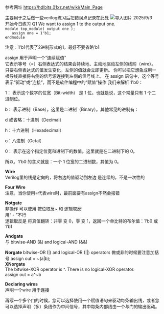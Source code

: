 参考网址   https://hdlbits.01xz.net/wiki/Main_Page

主要用于之后做一些verilog练习后把错误点记录在此处
![导入图片](images/.png)
2025/9/3  
开始今日练习
Q1 We want to assign 1 to the output one.  
`module top_module( output one );`  
`	assign one = 1'b1;`  
`endmodule`  

注意：1'b1代表了2进制形式的1，最好不要省略'b1

assign 用于声明一个“连续赋值”  
它表示等号（=）右侧表达式的结果会持续地、主动地驱动左侧的线网（wire）。只要右侧表达式的值发生变化，左侧的值就会立即更新。
你可以把它想象成用一根导线直接将右侧的信号源连接到左侧的信号线上。
在 assign 语句中，这个等号表示“驱动”或“连接”，而不是软件编程中的“赋值”操作
我们来解析 1'b0：

1： 表示这个数字的位宽（Bit-width） 是 1 位。也就是说，这个常量只有 1 个二进制位。

b： 表示进制（Base），这里是二进制（Binary）。其他常见的进制有：

d 或省略：十进制（Decimal）

h：十六进制（Hexadecimal）

o：八进制（Octal）

0： 表示在这个指定位宽和进制下的数值。这里就是在二进制下的 0。

所以，1'b0 的含义就是：一个 1 位宽的二进制数，其值为 0。

**Wire**  
Verilog里的线是定向的，将右边的值驱动到左边
是连续的，不是一次性的  

**Four Wire**   
注意，当你使用=代表wire时，最前面要有assign不然会报错  

**Notgate**  
非操作 可以使用 按位取反~  和 逻辑取反!  
用“ - ”不行  
逻辑取反是 将真值翻转：非零 变 0，零 变 1，返回一个单比特的布尔值：1‘b0 或 1’b1  

**Andgate**  
与   bitwise-AND (&) and logical-AND (&&)    

**Norgate** 
bitwise-OR (|) and logical-OR (||) operators
做或非的时候要注意加括号      assign out = ~(a|b);    
**XNorgate**   
The bitwise-XOR operator is ^. There is no logical-XOR operator.  
    assign out = a^~b  

**Declaring wires**   
声明一个wire 用于连接


再写一个多个门的时候，您可以选择使用一个赋值语句来驱动每条输出线，或者您可以选择声明（多）条线作为中间信号，其中每条内部线由一个与门的输出驱动。
